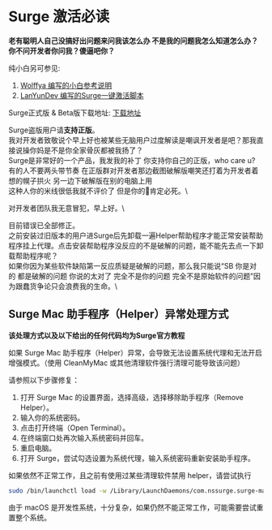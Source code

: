 # Surge 激活必读 
**老有聪明人自己没搞好出问题来问我该怎么办 不是我的问题我怎么知道怎么办？你不问开发者你问我？傻逼吧你？**

纯小白另可参见:

1. [Wolffya 编写的小白参考说明](https://github.com/wolffya/InjectLib1/blob/main/readme.md)
2. [LanYunDev 编写的Surge一键激活脚本](https://github.com/QiuChenlyOpenSource/91QiuChen/blob/main/Surge%E4%B8%80%E9%94%AE%E8%84%9A%E6%9C%AC)

Surge正式版 & Beta版下载地址: [下载地址](https://www.nssurge.com/mac/v5/appcast-signed-beta.xml)

Surge盗版用户请**支持正版**。\
我对开发者致敬说个早上好也被某些无脑用户过度解读是嘲讽开发者是吧？那我直接说操你妈是不是你全家骨灰都被我扬了？\
Surge是非常好的一个产品，我发我的补丁 你支持你自己的正版，who care u? \
有的人不要两头带节奏 在正版群对开发者那边截图破解版嘲笑还打着为开发者着想的幌子拱火 另一边下破解版在别的电脑上用\
这种人你的米线很低我就不评价了 但是你的🐎肯定必死。\

对开发者团队我无意冒犯，早上好。\

目前错误已全部修正。\
之前安装过旧版本的用户进Surge后先卸载一遍Helper帮助程序才能正常安装帮助程序挂上代理。点击安装帮助程序没反应的不是破解的问题，能不能先去点一下卸载帮助程序呢？\
如果你因为某些软件缺陷第一反应质疑是破解的问题，那么我只能说“SB 你是对的 都是破解的问题 你说的太对了 完全不是你的问题
完全不是原始软件的问题”因为跟蠢货争论只会浪费我的生命。\

## Surge Mac 助手程序（Helper）异常处理方式

**该处理方式以及以下给出的任何代码均为Surge官方教程**

如果 Surge Mac 助手程序（Helper）异常，会导致无法设置系统代理和无法开启增强模式。（使用 CleanMyMac 或其他清理软件强行清理可能导致该问题）

请参照以下步骤修复：

1. 打开 Surge Mac 的设置界面，选择高级，选择移除助手程序（Remove Helper）。
2. 输入你的系统密码。
3. 点击打开终端（Open Terminal）。
4. 在终端窗口处再次输入系统密码并回车。
5. 重启电脑。
6. 打开 Surge，尝试勾选设置为系统代理，输入系统密码重新安装助手程序。

如果依然不正常工作，且之前有使用过某些清理软件禁用 helper，请尝试执行

```bash
sudo /bin/launchctl load -w /Library/LaunchDaemons/com.nssurge.surge-mac.helper.plist
```

由于 macOS 是开发性系统，十分复杂，如果仍然不能正常工作，可能需要尝试重置整个系统。